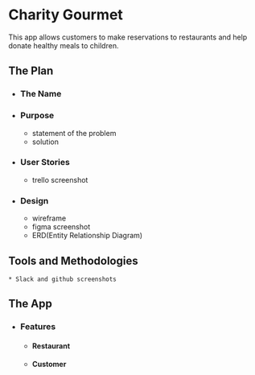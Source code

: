 # Charity Gourmet

This app allows customers to make reservations to restaurants and help donate healthy meals to children.

## The Plan
- ### The Name
- ### Purpose
    * statement of the problem
    * solution
- ### User Stories
    * trello screenshot
- ### Design
    * wireframe
    * figma screenshot
    * ERD(Entity Relationship Diagram)

## Tools and Methodologies
    * Slack and github screenshots


## The App
- ### Features
    - #### Restaurant
    - #### Customer
